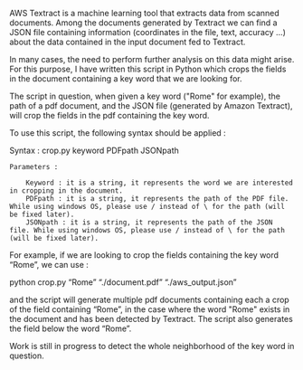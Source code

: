 AWS Textract is a machine learning tool that extracts data from scanned documents. Among the documents generated by Textract we can find a JSON file containing information (coordinates in the file, text, accuracy …) about the data contained in the input document fed to Textract.

In many cases, the need to perform further analysis on this data might arise. For this purpose, I have written this script in Python which crops the fields in the document containing a key word that we are looking for.

The script in question, when given a key word ("Rome" for example), the path of a pdf document, and the JSON file (generated by Amazon Textract), will crop the fields in the pdf containing the key word.

To use this script, the following syntax should be applied :

Syntax : crop.py  keyword  PDFpath  JSONpath

    Parameters :

        Keyword : it is a string, it represents the word we are interested in cropping in the document.
        PDFpath : it is a string, it represents the path of the PDF file. While using windows OS, please use / instead of \ for the path (will be fixed later).
        JSONpath : it is a string, it represents the path of the JSON file. While using windows OS, please use / instead of \ for the path (will be fixed later).

 

For example, if we are looking to crop the fields containing the key word “Rome”, we can use :

python crop.py “Rome” “./document.pdf” “./aws_output.json”

and the script will generate multiple pdf documents containing each a crop of the field containing “Rome”, in the case where the word "Rome" exists in the document and has been detected by Textract. The script also generates the field below the word “Rome”.

Work is still in progress to detect the whole neighborhood of the key word in question.
